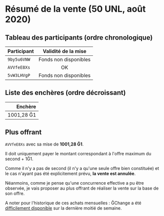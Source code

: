 # Résumé de la vente (50 UNL, août 2020)

## Tableau des participants (ordre chronologique)

| Participant | Validité de la mise |
| :------------ | :--------------------: |
|  `9by5u6VNW`       |     Fonds non disponibles     | 
|  `AVVfeE8Xs`     |   OK    |
|  `5vW3LHVgP`        |     Fonds non disponibles      |

## Liste des enchères (ordre décroissant)

|  Enchère   |
| ------------: |
|  1001,28  Ğ1  |

## Plus offrant
`AVVfeE8Xs` avec sa mise de **1001,28  Ğ1**.

Il doit uniquement payer le montant correspondant à l'offre maximum du second + 1Ğ1. 

Comme il n'y a pas de second (il n'y a qu'une seule offre bien constituée) et le cas n'ayant pas été explicitement prévu, **la vente est annulée**. 

Néanmoins, comme je pense qu'une concurrence effective a pu être observée, je vais proposer au plus offrant de réaliser la vente sur la base de son offre.

A noter pour l'historique de ces achats mensuelles : ĞChange a été [difficilement disponible](https://forum.monnaie-libre.fr/t/expiration-du-certificat-de-site-gchange-fr/11040/4) sur la dernière moitié de semaine.